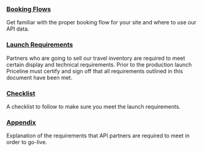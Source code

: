 

### [Booking Flows](guides-flow-air.md)

Get familiar with the proper booking flow for your site and where to use our API data.



### [Launch Requirements](guides-launch-air.md)

Partners who are going to sell our travel inventory are required to meet certain display and technical requirements. Prior to the production launch Priceline must certify and sign off that all requirements outlined in this document have been met.

### [Checklist](guides-launch-checklist-air.md)

A checklist to follow to make sure you meet the launch requirements.

### [Appendix](guides-launch-appendix-air.md)

Explanation of the requirements that API
partners are required to meet in order to go-live.



